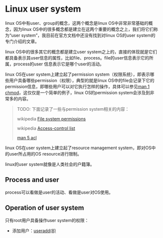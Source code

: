 # Linux user system

linux OS中有user、group的概念，这两个概念是linux OS中非常非常基础的概念，因为linux OS中的很多概念都是建立在这两个重要的概念之上，我们将它们称为“user system”，我目前在官方文档中还没有找到对linux OS的user system的专门介绍的文章。

linux OS中的很多其它的概念都是建立user system之上的，直接的体现就是它们都具备表示其user信息的属性，比如file、process。file的user信息表示它的所属，process的user 信息表示它是哪个user的活动。

linux OS在user system上建立起了permission system（权限系统），即表示哪些用户具备哪些permission（权限），典型的就是linux OS中的file会记录下它的permission信息，即哪些用户可以对它执行怎样的操作，具体可以参见[man 1 chmod](https://linux.die.net/man/1/chmod)，这仅仅是一个简单的例子，linux OS的permission system会涉及到非常多的内容。

> TODO: 下面记录了一些与permission system相关的内容：
>
> wikipedia [File system permissions](https://en.wikipedia.org/wiki/File_system_permissions)
>
> wikipedia [Access-control list](https://en.wikipedia.org/wiki/Access-control_list)
>
> [man 5 acl](https://linux.die.net/man/5/acl)

linux OS在user system上建立起了resource management system，即对OS中的user所占用的OS resource进行限制。

linux的user system就像是人类社会的户籍簿。

## Process and user

process可以看做是user的活动、看做是user对OS使用。



## Operation of user system

只有root用户具备操作user system的权限：

- 添加用户：[useradd(8)](https://linux.die.net/man/8/useradd)